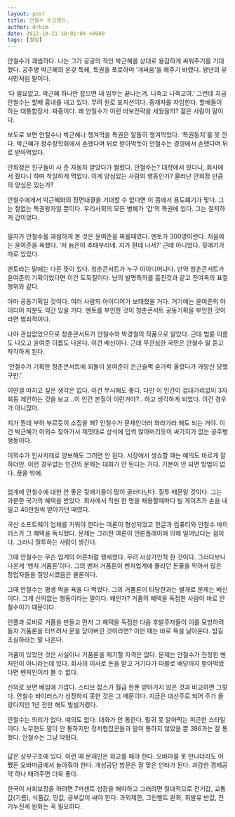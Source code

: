 ```yaml
---
layout: post
title: 안철수 수고했다.
author: drkim
date: 2012-10-21 18:01:04 +0900
tags: [컬럼]
---
```

    
안철수가 괘씸하다. 나는 그가 공공의 적인 박근혜를 상대로 용감하게 싸워주기를 기대했다. 공주병 박근혜의 온갖 특혜, 특권을 폭로하며 ‘개싸움’을 해주기 바랬다. 왕년의 유시민처럼 말이다. 


 ‘다 필요없고. 박근혜 하나만 잡으면 내 임무는 끝나는겨. 니죽고 나죽고여.’ 
 그런데 지금 안철수는 할배 흉내를 내고 있다. 무려 원로 포지션이다. 중재자를 자임한다. 할배들이 하는 대통합장사. 짜증이다. 왜 안철수가 이런 바보전략을 세웠을까? 젊은 사람이 말이다. 


 보도로 보면 안철수나 박근혜나 챙겨먹을 특권은 알뜰히 챙겨먹었다. ‘특권동지’를 못 깐다. 박근혜가 정수장학회에서 손뗐다며 뒤로 받아먹듯이 안철수는 경영에서 손뗐다며 뒤로 받아먹었다. 


 안희정은 친구들이 사 준 자동차 받았다가 짤렸다. 안철수는? 대학에서 줬다니, 회사에서 줬다니 하며 착실하게 먹었다. 이게 양심있는 사람의 행동인가? 물러난 안희정 만큼의 양심은 있는가? 


 안철수에게서 박근혜와의 정면대결을 기대할 수 없다면 이 쯤에서 용도폐기가 맞다. 그는 철없는 특권왕자일 뿐이다. 우리사회의 모든 병폐가 ‘갑’의 특권에 있다. 그는 철저하게 갑이었다. 




### 


 필자가 안철수를 괘씸하게 본 것은 윤여준을 짜를때였다. 멘토가 300명이란다. 처음에는 윤여준을 욕했다. ‘저 늙은이 추태부리네. 지가 뭔데 나서?’ 근데 아니었다. 뒷얘기가 따로 있었다. 


 멘토라는 말에는 다른 뜻이 있다. 청춘콘서트가 누구 아이디어냐다. 만약 청춘콘서트가 윤여준의 기획이었다면 이건 도둑질이다. 남의 발명특허를 훔친것과 같고 전여옥의 표절행위와 같다. 


 아마 공동기획일 것이다. 여러 사람의 아이디어가 보태졌을 거다. 거기에는 윤여준의 아이디어 지분도 약간 있을 거다. 멘토를 부인한 것이 청춘콘서트 공동기획을 부인한 것이라면 범죄적이다. 


 나야 관심없었으므로 청춘콘서트가 안철수와 박경철의 작품으로 알았다. 근데 법륜 이름도 나오고 윤여준 이름도 나온다. 이건 배신이다. 근데 무관심한 국민은 안철수 말 듣고 착각하게 된다. 


 ‘안철수가 기획한 청춘콘서트에 꾀돌이 윤여준이 은근슬쩍 숟가락 올렸다가 개망신 당했구만.’ 


 이딴걸 따지고 싶은 생각은 없다. 이건 무시해도 좋다. 다만 이 인간이 겁대가리없이 3자회동 제안하는 것을 보고 ..이 인간 본질이 이런거야?.. 하고 생각하게 되었다. 이건 경우가 아니잖아. 


 지가 뭔데 부하 부르듯이 소집을 해? 안철수가 문재인더러 와라가라 해도 되는 거야. 이건 박근혜가 이외수 찾아가서 제멋대로 상석에 덥썩 앉아버리듯이 싸가지가 없는 공주병 행동이다. 


 이외수가 인사치레로 양보해도 그러면 안 된다. 시장에서 생쇼할 때는 예의도 바르게 잘 하더만. 이런 경우없는 인간의 문제는 대화가 안 된다는 거다. 기본이 안 되면 방법이 없다. 끊을 밖에. 




### 


 업계에 안철수에 대한 안 좋은 뒷얘기들이 많이 굴러다닌다. 질투 때문일 것이다. 그는 과분한 국가의 혜택을 받았다. 회사에서 직원 한 명을 채용할때마다 빌 게이츠가 손을 내밀고 40만원씩 받아가던 때였다. 


 국산 소프트웨어 업체를 키워야 한다는 여론이 형성되었고 한글과 컴퓨터와 안철수 바이러스가 그 혜택을 독식했다. 문제는 그러한 여론이 언론플레이에 의해 일어났다는 점이다. 그러니 질투하는 사람이 생긴다. 


 그때 안철수는 무슨 업계의 어른처럼 행세했다. 무려 사상가인척 한 것이다. 그러다보니 나온게 ‘벤처 거품론’이다. 그의 벤처 거품론이 벤처업계에 몰리던 돈줄을 막아서 많은 창업자들을 절망시켰음은 물론이다. 


 그때 안철수는 평생 먹을 욕을 다 먹었다. 그의 거품론이 타당한과는 별개로 문제는 배신이다. 그게 신의없는 행동이라는 말이다. 왜인가? 거품의 혜택을 독점한 사람이 바로 안철수이기 때문이다. 


 언플과 로비로 거품을 만들고 먼저 그 혜택을 독점한 다음 후발주자들이 이를 모방하려들자 거품론을 터뜨려서 문을 닫아버린 것이라면? 이런 때는 바로 욕설 날아온다. 밤길 조심하라는 말 나온다. 


 거품이 있었던 것은 사실이나 거품론을 제기할 자격은 없다. 문제는 안철수가 진정한 벤처인이 아니라는데 있다. 회사의 이사로 돈을 받고 거기다가 따블로 배당까지 받아먹었다면 벤처인이라 볼 수 없다. 


 신의로 보면 배임에 가깝다. 스티브 잡스가 월급 한푼 받아가지 않은 것과 비교하면 그렇다. 안철수 바이러스가 성장하지 못한 것은 그 때문이다. 지금은 대선주로 되어 주가 올랐다지만 1년 전만 해도 빌빌거렸다. 


 안철수는 의리가 없다. 예의도 없다. 대화가 안 통한다. 말귀 못 알아먹는 피곤한 스타일이다. 노무현도 말이 안 통하지만 정치협잡꾼들과 말이 통하지 않았을 뿐 386과는 잘 통했다. 안철수는 그냥 막혔다. 




### 


 답은 상부구조에 있다. 이런 때 문재인은 외교를 해야 한다. 오바마를 못 만나더라도 어쨌든 오바마급에서 놀아줘야 한다. 개성공단 방문은 잘 맞은 안타가 된다. 과감한 경제공약 하나 때려주면 더욱 좋다. 


 한국이 사회보장을 하려면 7퍼센트 성장을 해야하고 그러려면 절대적으로 전기값, 교통값(기름), 식품값, 땅값, 공부값이 싸야 한다. 과외제한, 그린벨트 완화, 휘발유 반값, 전기누진세 완화는 꼭 필요하다. 








  









  